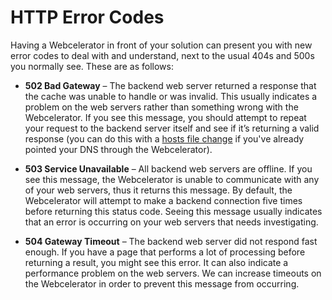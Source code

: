 # HTTP Error Codes

Having a Webcelerator in front of your solution can present you with new error codes to deal with and understand, next to the usual 404s and 500s you normally see. These are as follows:

- **502 Bad Gateway** – The backend web server returned a response that the cache was unable to handle or was invalid. This usually indicates a problem on the web servers rather than something wrong with the Webcelerator. If you see this message, you should attempt to repeat your request to the backend server itself and see if it’s returning a valid response (you can do this with a [hosts file change](gettingstarted) if you've already pointed your DNS through the Webcelerator).

- **503 Service Unavailable** – All backend web servers are offline. If you see this message, the Webcelerator is unable to communicate with any of your web servers, thus it returns this message. By default, the Webcelerator will attempt to make a backend connection five times before returning this status code. Seeing this message usually indicates that an error is occurring on your web servers that needs investigating.

- **504 Gateway Timeout** – The backend web server did not respond fast enough. If you have a page that performs a lot of processing before returning a result, you might see this error. It can also indicate a performance problem on the web servers. We can increase timeouts on the Webcelerator in order to prevent this message from occurring.
